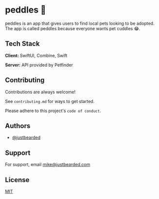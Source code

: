 
# peddles 🐶

peddles is an app that gives users to find local pets looking to be adopted. The app is called peddles because everyone wants pet cuddles 😂. 

## Tech Stack

**Client:** SwiftUI, Combine, Swift

**Server:** API provided by Petfinder


## Contributing

Contributions are always welcome!

See `contributing.md` for ways to get started.

Please adhere to this project's `code of conduct`.


## Authors

- [@justbearded](https://github.com/justBearded)


## Support

For support, email mike@justbearded.com 


## License

[MIT](https://choosealicense.com/licenses/mit/)


